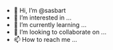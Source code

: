 - 👋 Hi, I’m @sasbart
- 👀 I’m interested in ...
- 🌱 I’m currently learning ...
- 💞️ I’m looking to collaborate on ...
- 📫 How to reach me ...

<!---
sasbart/sasbart is a ✨ special ✨ repository because its `README.md` (this file) appears on your GitHub profile.
You can click the Preview link to take a look at your changes.
--->
